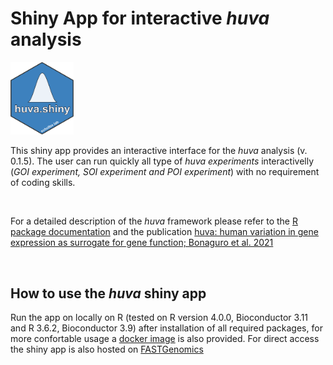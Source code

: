 # Shiny App for interactive *huva* analysis
<img src="./logo/huvashiny_logo.png" width="20%"> 
<br/>

This shiny app provides an interactive interface for the *huva* analysis (v. 0.1.5). The user can run quickly all type of *huva experiments* interactivelly (*GOI experiment, SOI experiment and POI experiment*) with no requirement of coding skills.

<br/>

For a detailed description of the *huva* framework please refer to the [R package documentation](linktogit) and the publication [huva: human variation in gene expression as surrogate for gene function; Bonaguro et al. 2021](linktojournal)

<br/>

## How to use the *huva* shiny app
Run the app on locally on R (tested on R version 4.0.0, Bioconductor 3.11 and R 3.6.2, Bioconductor 3.9) after installation of all required packages, for more confortable usage a [docker image](linktogit) is also provided. For direct access the shiny app is also hosted on [FASTGenomics](www.fastgenomics.org)